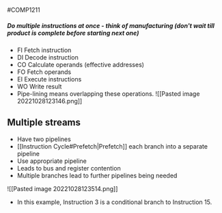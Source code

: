 #COMP1211 
##### Do multiple instructions at once - think of manufacturing (don't wait till product is complete before starting next one)
- FI Fetch instruction
- DI Decode instruction
- CO Calculate operands (effective addresses)
- FO Fetch operands
- EI Execute instructions
- WO Write result
- Pipe-lining means overlapping these operations.
![[Pasted image 20221028123146.png]]

## Multiple streams
- Have two pipelines
- [[Instruction Cycle#Prefetch|Prefetch]] each branch into a separate pipeline
- Use appropriate pipeline
- Leads to bus and register contention
- Multiple branches lead to further pipelines being needed 

![[Pasted image 20221028123514.png]]
- In this example, Instruction 3 is a conditional branch to Instruction 15.